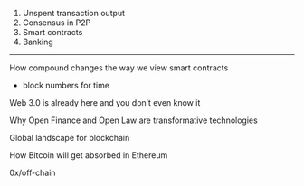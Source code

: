 1. Unspent transaction output
2. Consensus in P2P
3. Smart contracts
4. Banking

---

How compound changes the way we view smart contracts

- block numbers for time

Web 3.0 is already here and you don’t even know it

Why Open Finance and Open Law are transformative technologies

Global landscape for blockchain

How Bitcoin will get absorbed in Ethereum

0x/off-chain
